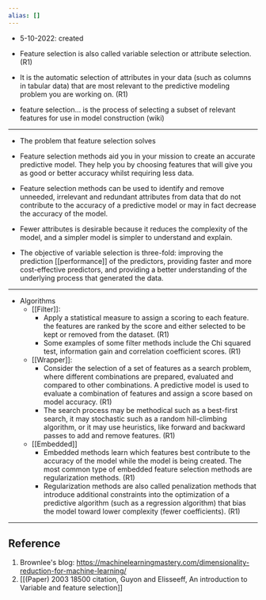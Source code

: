 ```yaml
---
alias: []
---
```


- 5-10-2022: created

- Feature selection is also called variable selection or attribute selection. (R1)
- It is the automatic selection of attributes in your data (such as columns in tabular data) that are most relevant to the predictive modeling problem you are working on. (R1)
- feature selection… is the process of selecting a subset of relevant features for use in model construction (wiki)

---
- The problem that feature selection solves

- Feature selection methods aid you in your mission to create an accurate predictive model. They help you by choosing features that will give you as good or better accuracy whilst requiring less data.
- Feature selection methods can be used to identify and remove unneeded, irrelevant and redundant attributes from data that do not contribute to the accuracy of a predictive model or may in fact decrease the accuracy of the model.
- Fewer attributes is desirable because it reduces the complexity of the model, and a simpler model is simpler to understand and explain.
- The objective of variable selection is three-fold: improving the prediction [[performance]] of the predictors, providing faster and more cost-effective predictors, and providing a better understanding of the underlying process that generated the data. 



---
- Algorithms
	- [[Filter]]: 
		- Apply a statistical measure to assign a scoring to each feature. the features are ranked by the score and either selected to be kept or removed from the dataset.  (R1)
		- Some examples of some filter methods include the Chi squared test, information gain and correlation coefficient scores. (R1)
	- [[Wrapper]]: 
		- Consider the selection of a set of features as a search problem, where different combinations are prepared, evaluated and compared to other combinations. A predictive model is used to evaluate a combination of features and assign a score based on model accuracy. (R1)
		- The search process may be methodical such as a best-first search, it may stochastic such as a random hill-climbing algorithm, or it may use heuristics, like forward and backward passes to add and remove features. (R1)
	- [[Embedded]]
		- Embedded methods learn which features best contribute to the accuracy of the model while the model is being created. The most common type of embedded feature selection methods are regularization methods. (R1)
		- Regularization methods are also called penalization methods that introduce additional constraints into the optimization of a predictive algorithm (such as a regression algorithm) that bias the model toward lower complexity (fewer coefficients). (R1)



---
## Reference
1. Brownlee's blog: https://machinelearningmastery.com/dimensionality-reduction-for-machine-learning/
2. [[(Paper) 2003  18500 citation, Guyon and Elisseeff, An introduction to Variable and feature selection]]
